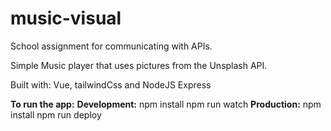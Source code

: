 # music-visual
School assignment for communicating with APIs.

Simple Music player that uses pictures from the Unsplash API.

Built with: Vue, tailwindCss and NodeJS Express

**To run the app:**
**Development:**
npm install
npm run watch 
**Production:**
npm install 
npm run deploy
